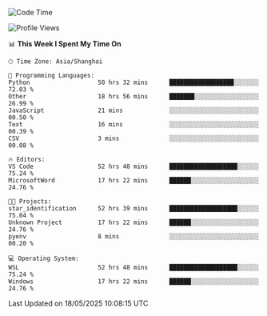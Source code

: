 <!--START_SECTION:waka-->
![Code Time](http://img.shields.io/badge/Code%20Time-2%2C878%20hrs%2021%20mins-blue)

![Profile Views](http://img.shields.io/badge/Profile%20Views-0-blue)

📊 **This Week I Spent My Time On** 

```text
🕑︎ Time Zone: Asia/Shanghai

💬 Programming Languages: 
Python                   50 hrs 32 mins      ██████████████████░░░░░░░   72.03 % 
Other                    18 hrs 56 mins      ███████░░░░░░░░░░░░░░░░░░   26.99 % 
JavaScript               21 mins             ░░░░░░░░░░░░░░░░░░░░░░░░░   00.50 % 
Text                     16 mins             ░░░░░░░░░░░░░░░░░░░░░░░░░   00.39 % 
CSV                      3 mins              ░░░░░░░░░░░░░░░░░░░░░░░░░   00.08 % 

🔥 Editors: 
VS Code                  52 hrs 48 mins      ███████████████████░░░░░░   75.24 % 
MicrosoftWord            17 hrs 22 mins      ██████░░░░░░░░░░░░░░░░░░░   24.76 % 

🐱‍💻 Projects: 
star_identification      52 hrs 39 mins      ███████████████████░░░░░░   75.04 % 
Unknown Project          17 hrs 22 mins      ██████░░░░░░░░░░░░░░░░░░░   24.76 % 
pyenv                    8 mins              ░░░░░░░░░░░░░░░░░░░░░░░░░   00.20 % 

💻 Operating System: 
WSL                      52 hrs 48 mins      ███████████████████░░░░░░   75.24 % 
Windows                  17 hrs 22 mins      ██████░░░░░░░░░░░░░░░░░░░   24.76 % 
```


 Last Updated on 18/05/2025 10:08:15 UTC
<!--END_SECTION:waka-->